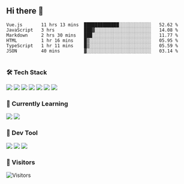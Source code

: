 ## Hi there 👋

<table>
<!--START_SECTION:waka-->

```text
Vue.js       11 hrs 13 mins  █████████████░░░░░░░░░░░░   52.62 %
JavaScript   3 hrs           ███▓░░░░░░░░░░░░░░░░░░░░░   14.08 %
Markdown     2 hrs 30 mins   ███░░░░░░░░░░░░░░░░░░░░░░   11.77 %
HTML         1 hr 16 mins    █▒░░░░░░░░░░░░░░░░░░░░░░░   05.95 %
TypeScript   1 hr 11 mins    █▒░░░░░░░░░░░░░░░░░░░░░░░   05.59 %
JSON         40 mins         ▓░░░░░░░░░░░░░░░░░░░░░░░░   03.14 %
```

<!--END_SECTION:waka-->
</table>

### 🛠 Tech Stack

![](https://img.shields.io/badge/HTML5-black?style=flat&logo=html5)
![](https://img.shields.io/badge/CSS3-black?style=flat&logo=css3)
![](https://img.shields.io/badge/Javascript-black?style=flat&logo=javascript)
![](https://img.shields.io/badge/Vue-black?style=flat&logo=vuedotjs)
![](https://img.shields.io/badge/node.js-black?style=flat&logo=nodedotjs)
![](https://img.shields.io/badge/MangoDB-black?style=flat&logo=mongodb)
![](https://img.shields.io/badge/MySQL-black?style=flat&logo=mysql)

### 📖 Currently Learning

![](https://img.shields.io/badge/TypeScript-black?style=flat&logo=typescript)
![](https://img.shields.io/badge/React-black?style=flat&logo=react)

### 📏 Dev Tool

<!-- <img src="https://media.giphy.com/media/SWoSkN6DxTszqIKEqv/giphy.gif" align="right" height="275" /> -->
![](https://img.shields.io/badge/Editor-VSCode-blue?style=flat-square&logo=visual-studio-code&logoColor=blue)
![](https://img.shields.io/badge/IDE-WebStorm-orange?style=flat-square&logo=webstorm&logoColor=white)
![](https://img.shields.io/badge/API-Postman-blue?style=flat-square&logo=postman&logoColor=orange)

### 🔆 Visitors
![Visitors](https://count.getloli.com/get/@imxxxx?theme=rule34)
